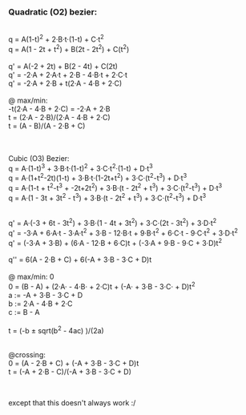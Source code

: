 

### Quadratic (O2) bezier:
<br/>
q = A(1-t)<sup>2</sup> + 2&middot;B&middot;t&middot;(1-t) + C&middot;t<sup>2</sup>
<br/>
q = A(1 - 2t + t<sup>2</sup>) + B(2t - 2t<sup>2</sup>) + C(t<sup>2</sup>)
<br/>
<br/>
q' = A(-2 + 2t) + B(2 - 4t) + C(2t)
<br/>
q' = -2&middot;A + 2&middot;A&middot;t + 2&middot;B - 4&middot;B&middot;t + 2&middot;C&middot;t
<br/>
q' = -2&middot;A + 2&middot;B + t(2&middot;A - 4&middot;B + 2&middot;C)
<br/>
<br/>
@ max/min:
<br/>
-t(2&middot;A - 4&middot;B + 2&middot;C) = -2&middot;A + 2&middot;B
<br/>
t = (2&middot;A - 2&middot;B)/(2&middot;A - 4&middot;B + 2&middot;C)
<br/>
t = (A - B)/(A - 2&middot;B + C)

<br/>
<br/>
<br/>





Cubic (O3) Bezier:
<br/>
q = A&middot;(1-t)<sup>3</sup> + 3&middot;B&middot;t&middot;(1-t)<sup>2</sup> + 3&middot;C&middot;t<sup>2</sup>&middot;(1-t) + D&middot;t<sup>3</sup>
<br/>
q = A&middot;(1+t<sup>2</sup>-2t)(1-t) + 3&middot;B&middot;t&middot;(1-2t+t<sup>2</sup>) + 3&middot;C&middot;(t<sup>2</sup>-t<sup>3</sup>) + D&middot;t<sup>3</sup>
<br/>
q = A&middot;(1-t + t<sup>2</sup>-t<sup>3</sup> + -2t+2t<sup>2</sup>) + 3&middot;B&middot;(t - 2t<sup>2</sup> + t<sup>3</sup>) + 3&middot;C&middot;(t<sup>2</sup>-t<sup>3</sup>) + D&middot;t<sup>3</sup>
<br/>
q = A&middot;(1 - 3t + 3t<sup>2</sup> - t<sup>3</sup>) + 3&middot;B&middot;(t - 2t<sup>2</sup> + t<sup>3</sup>) + 3&middot;C&middot;(t<sup>2</sup>-t<sup>3</sup>) + D&middot;t<sup>3</sup>
<br/>
<br/>

q' = A&middot;(-3 + 6t - 3t<sup>2</sup>) + 3&middot;B&middot;(1 - 4t + 3t<sup>2</sup>) + 3&middot;C&middot;(2t - 3t<sup>2</sup>) + 3&middot;D&middot;t<sup>2</sup>
<br/>
q' = -3&middot;A + 6&middot;A&middot;t - 3&middot;A&middot;t<sup>2</sup> + 3&middot;B - 12&middot;B&middot;t + 9&middot;B&middot;t<sup>2</sup> + 6&middot;C&middot;t - 9&middot;C&middot;t<sup>2</sup> + 3&middot;D&middot;t<sup>2</sup>
<br/>
q' = (-3&middot;A + 3&middot;B) + (6&middot;A - 12&middot;B + 6&middot;C)t + (-3&middot;A + 9&middot;B - 9&middot;C + 3&middot;D)t<sup>2</sup>
<br/>
<br/>
q'' = 6(A - 2&middot;B + C) + 6(-A + 3&middot;B - 3&middot;C + D)t
<br/>
<br/>
@ max/min: 0
<br/>
0 = (B - A) + (2&middot;A&middot; - 4&middot;B&middot; + 2&middot;C)t + (-A&middot; + 3&middot;B - 3&middot;C&middot; + D)t<sup>2</sup>
<br/>
a := -A + 3&middot;B - 3&middot;C + D
<br/>
b := 2&middot;A - 4&middot;B + 2&middot;C
<br/>
c := B - A
<br/>
<br/>
t = (-b &plusmn; sqrt(b<sup>2</sup> - 4ac) )/(2a)
<br/>
<br/>

@crossing:
<br/>
0 = (A - 2&middot;B + C) + (-A + 3&middot;B - 3&middot;C + D)t
<br/>
t = (-A + 2&middot;B - C)/(-A + 3&middot;B - 3&middot;C + D)
<br/>


<br/>



except that this doesn't always work :/






<br/>


<br/>


<br/>







